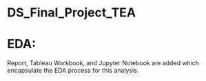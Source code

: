 # DS_Final_Project_TEA

# EDA: 
Report, Tableau Workbook, and Jupyter Notebook are added which encapsulate the EDA process for this analysis. 
